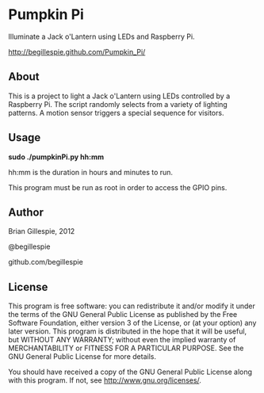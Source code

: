 Pumpkin Pi
==========

Illuminate a Jack o'Lantern using LEDs and Raspberry Pi.

http://begillespie.github.com/Pumpkin_Pi/

About
-----

This is a project to light a Jack o'Lantern using LEDs controlled by a Raspberry Pi. The script randomly selects from a variety of lighting patterns. A motion sensor triggers a special sequence for visitors.

Usage
-----

**sudo ./pumpkinPi.py hh:mm**

hh:mm is the duration in hours and minutes to run.

This program must be run as root in order to access the GPIO pins.

Author
------

Brian Gillespie, 2012

  @begillespie
  
  github.com/begillespie

License
-------

This program is free software: you can redistribute it and/or modify it under the terms of the GNU General Public License as published by the Free Software Foundation, either version 3 of the License, or (at your option) any later version. This program is distributed in the hope that it will be useful, but WITHOUT ANY WARRANTY; without even the implied warranty of MERCHANTABILITY or FITNESS FOR A PARTICULAR PURPOSE.  See the GNU General Public License for more details.

You should have received a copy of the GNU General Public License along with this program.  If not, see <http://www.gnu.org/licenses/>.

